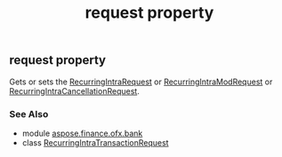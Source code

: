 ﻿---
title: request property
second_title: Aspose.Finance for Python via .NET API References
description: 
type: docs
weight: 50
url: /python-net/aspose.finance.ofx.bank/recurringintratransactionrequest/request/
is_root: false
---

## request property


Gets or sets the [RecurringIntraRequest](/finance/python-net/aspose.finance.ofx.bank/recurringintrarequest) or [RecurringIntraModRequest](/finance/python-net/aspose.finance.ofx.bank/recurringintramodrequest) or [RecurringIntraCancellationRequest](/finance/python-net/aspose.finance.ofx.bank/recurringintracancellationrequest).

### See Also
* module [aspose.finance.ofx.bank](../../)
* class [RecurringIntraTransactionRequest](/finance/python-net/aspose.finance.ofx.bank/recurringintratransactionrequest)
